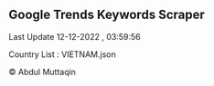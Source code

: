

## Google Trends Keywords Scraper 
 
Last Update 12-12-2022 , 03:59:56

Country List :
VIETNAM.json



© Abdul Muttaqin 
